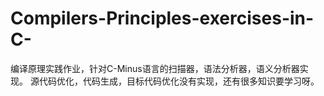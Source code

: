 # Compilers-Principles-exercises-in-C-
编译原理实践作业，针对C-Minus语言的扫描器，语法分析器，语义分析器实现。
源代码优化，代码生成，目标代码优化没有实现，还有很多知识要学习呀。
